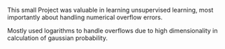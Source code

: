 This small Project was valuable in learning unsupervised learning, most importantly about handling numerical overflow errors.

Mostly used logarithms to handle overflows due to high dimensionality in calculation of gaussian probability.
